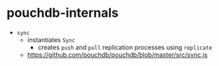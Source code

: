 # pouchdb-internals

- `sync`
  - instantiates `Sync`
    - creates `push` and `pull` replication processes using `replicate`
  - https://github.com/pouchdb/pouchdb/blob/master/src/sync.js
